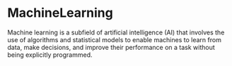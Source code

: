 # MachineLearning
Machine learning is a subfield of artificial intelligence (AI) that involves the use of algorithms and statistical models to enable machines to learn from data, make decisions, and improve their performance on a task without being explicitly programmed.

